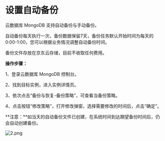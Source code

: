 # **设置自动备份**

云数据库 MongoDB 支持自动备份与手动备份。

自动备份每天执行一次，备份数据保留7天，备份任务默认开始时间为每天的0:00-1:00，您可以根据业务情况调整自动备份时间。

备份文件存放在京东云存储，目前不收取任何费用。

**操作步骤：**

1、登录云数据库 MongoDB 控制台。

2、找到目标实例，进入实例详情页。

3、依次点击“备份与恢复-备份策略”，可查看当备份策略。

4、点击按钮“修改策略”，打开修改弹窗，选择需要修改的时间后，点击“确定”。

**注意：**如当天的自动备份文件已创建，在系统时间到达期望备份时间后，仍会自动创建备份。

![2.png](http://img1.jcloudcs.com/cms/408bf03a-a266-46ca-8fd9-5caa9ad21c0020170927144039.png)